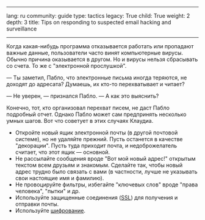 

---

lang: ru
community: guide
type: tactics
legacy: True
child: True
weight: 2
depth: 3
title: Tips on responding to suspected email hacking and surveillance

---

Когда какая-нибудь программа отказывается работать или пропадают важные
данные, пользователи часто винят компьютерные вирусы. Обычно причина
оказывается в другом. Но и вирусы нельзя сбрасывать со счета. То же с
&quot;электронной прослушкой&quot;. 

— Ты заметил, Пабло, что электронные письма иногда теряются, не доходят до адресата? Думаешь, их кто-то перехватывает и читает?

— Не уверен, — признался Пабло. — А как это выяснить?

Конечно, тот, кто организовал перехват писем, не даст Пабло подробный
отчет. Однако Пабло может сам предпринять несколько умных шагов. Вот
что советует в этих случаях Клаудиа.

- Откройте новый ящик электронной почты (в другой почтовой
системе), но не удаляйте прежний. Пусть останется в качестве
&quot;декорации&quot;. Пусть туда приходит почта, и недоброжелатель считает, что этот ящик — основной.
- Не рассылайте сообщения вроде &quot;Вот мой новый адрес!&quot; открытым
текстом всем друзьям и знакомым. Сделайте так, чтобы новый адрес трудно
было связать с вами (в частности, лучше не указывать свои настоящие имя
и фамилию).
- Не провоцируйте фильтры, избегайте &quot;ключевых слов&quot; вроде &quot;права человека&quot;, &quot;пытки&quot; и др.
- Используйте защищенные соединения ([SSL](/ru/glossary#SSL)) для получения и отправки почты.
- Используйте [шифрование](/ru/glossary#Encryption). 

